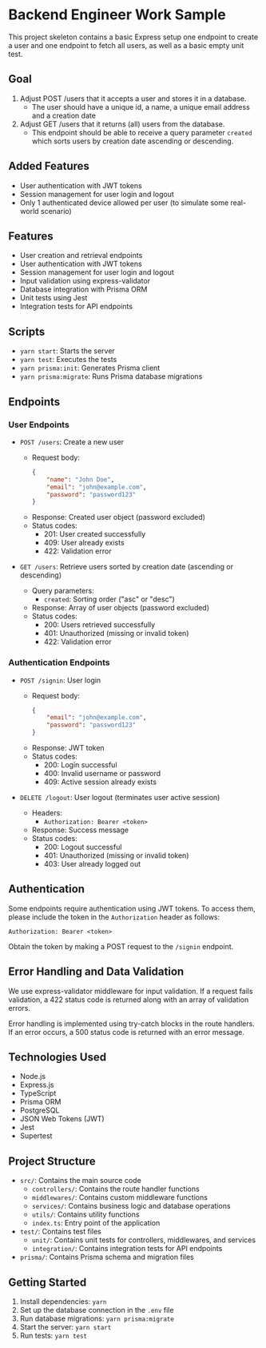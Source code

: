 # Backend Engineer Work Sample

This project skeleton contains a basic Express setup one endpoint to create a user and one endpoint to fetch all users, as well as a basic empty unit test.

## Goal

1. Adjust POST /users that it accepts a user and stores it in a database.
    - The user should have a unique id, a name, a unique email address and a creation date
2. Adjust GET /users that it returns (all) users from the database.
    - This endpoint should be able to receive a query parameter `created` which sorts users by creation date ascending or descending.

## Added Features

-   User authentication with JWT tokens
-   Session management for user login and logout
-   Only 1 authenticated device allowed per user (to simulate some real-world scenario)

## Features

-   User creation and retrieval endpoints
-   User authentication with JWT tokens
-   Session management for user login and logout
-   Input validation using express-validator
-   Database integration with Prisma ORM
-   Unit tests using Jest
-   Integration tests for API endpoints

## Scripts

-   `yarn start`: Starts the server
-   `yarn test`: Executes the tests
-   `yarn prisma:init`: Generates Prisma client
-   `yarn prisma:migrate`: Runs Prisma database migrations

## Endpoints

### User Endpoints

-   `POST /users`: Create a new user

    -   Request body:
        ```json
        {
            "name": "John Doe",
            "email": "john@example.com",
            "password": "password123"
        }
        ```
    -   Response: Created user object (password excluded)
    -   Status codes:
        -   201: User created successfully
        -   409: User already exists
        -   422: Validation error

-   `GET /users`: Retrieve users sorted by creation date (ascending or descending)
    -   Query parameters:
        -   `created`: Sorting order ("asc" or "desc")
    -   Response: Array of user objects (password excluded)
    -   Status codes:
        -   200: Users retrieved successfully
        -   401: Unauthorized (missing or invalid token)
        -   422: Validation error

### Authentication Endpoints

-   `POST /signin`: User login

    -   Request body:
        ```json
        {
            "email": "john@example.com",
            "password": "password123"
        }
        ```
    -   Response: JWT token
    -   Status codes:
        -   200: Login successful
        -   400: Invalid username or password
        -   409: Active session already exists

-   `DELETE /logout`: User logout (terminates user active session)
    -   Headers:
        -   `Authorization: Bearer <token>`
    -   Response: Success message
    -   Status codes:
        -   200: Logout successful
        -   401: Unauthorized (missing or invalid token)
        -   403: User already logged out

## Authentication

Some endpoints require authentication using JWT tokens. To access them, please include the token in the `Authorization` header as follows:

```
Authorization: Bearer <token>
```

Obtain the token by making a POST request to the `/signin` endpoint.

## Error Handling and Data Validation

We use express-validator middleware for input validation. If a request fails validation, a 422 status code is returned along with an array of validation errors.

Error handling is implemented using try-catch blocks in the route handlers. If an error occurs, a 500 status code is returned with an error message.

## Technologies Used

-   Node.js
-   Express.js
-   TypeScript
-   Prisma ORM
-   PostgreSQL
-   JSON Web Tokens (JWT)
-   Jest
-   Supertest

## Project Structure

-   `src/`: Contains the main source code
    -   `controllers/`: Contains the route handler functions
    -   `middlewares/`: Contains custom middleware functions
    -   `services/`: Contains business logic and database operations
    -   `utils/`: Contains utility functions
    -   `index.ts`: Entry point of the application
-   `test/`: Contains test files
    -   `unit/`: Contains unit tests for controllers, middlewares, and services
    -   `integration/`: Contains integration tests for API endpoints
-   `prisma/`: Contains Prisma schema and migration files

## Getting Started

1. Install dependencies: `yarn`
2. Set up the database connection in the `.env` file
3. Run database migrations: `yarn prisma:migrate`
4. Start the server: `yarn start`
5. Run tests: `yarn test`
